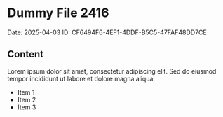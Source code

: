 # Dummy File 2416

Date: 2025-04-03
ID: CF6494F6-4EF1-4DDF-B5C5-47FAF48DD7CE

## Content

Lorem ipsum dolor sit amet, consectetur adipiscing elit.
Sed do eiusmod tempor incididunt ut labore et dolore magna aliqua.

* Item 1
* Item 2
* Item 3

